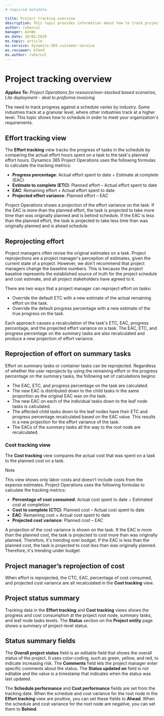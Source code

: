 ```yaml
---
# required metadata

title: Project tracking overview
description: This topic provides information about how to track project progress and cost consumption.
author: ruhercul
manager: AnnBe
ms.date: 10/01/2020
ms.topic: article
ms.service: dynamics-365-customer-service
ms.reviewer: kfend
ms.author: ruhercul
---
```


# Project tracking overview

_**Applies To:** Project Operations for resource/non-stocked based scenarios, Lite deployment - deal to proforma invoicing_

The need to track progress against a schedule varies by industry. Some industries track at a granular level, where other industries track at a higher level. This topic shows how to schedule in order to meet your organization's requirements.

## Effort tracking view

The **Effort tracking** view tracks the progress of tasks in the schedule by comparing the actual effort hours spent on a task to the task's planned effort hours. Dynamics 365 Project Operations uses the following formulas to calculate the tracking metrics:

- **Progress percentage**: Actual effort spent to date ÷ Estimate at complete (EAC) 
- **Estimate to complete (ETC)**: Planned effort – Actual effort spent to date 
- **EAC**: Remaining effort + Actual effort spent to date 
- **Projected effort variance**: Planned effort – EAC

Project Operations shows a projection of the effort variance on the task. If the EAC is more than the planned effort, the task is projected to take more time than was originally planned and is behind schedule. If the EAC is less than the planned effort, the task is projected to take less time than was originally planned and is ahead schedule.

## Reprojecting effort

Project managers often revise the original estimates on a task. Project reprojections are a project manager's perception of estimates, given the current state of a project. However, we don't recommend that project managers change the baseline numbers. This is because the project baseline represents the established source of truth for the project schedule and cost estimate, and all project stakeholders have agreed to it.

There are two ways that a project manager can reproject effort on tasks:

- Override the default ETC with a new estimate of the actual remaining effort on the task. 
- Override the default progress percentage with a new estimate of the true progress on the task.

Each approach causes a recalculation of the task's ETC, EAC, progress percentage, and the projected effort variance on a task. The EAC, ETC, and progress percentage on the summary tasks are also recalculated and produce a new projection of effort variance.

## Reprojection of effort on summary tasks

Effort on summary tasks or container tasks can be reprojected. Regardless of whether the user reprojects by using the remaining effort or the progress percentage on the summary tasks, the following set of calculations begins:

- The EAC, ETC, and progress percentage on the task are calculated.
- The new EAC is distributed down to the child tasks in the same proportion as the original EAC was on the task.
- The new EAC on each of the individual tasks down to the leaf node tasks is calculated. 
- The affected child tasks down to the leaf nodes have their ETC and progress percentage recalculated based on the EAC value. This results in a new projection for the effort variance of the task. 
- The EACs of the summary tasks all the way to the root node are recalculated.

### Cost tracking view 

The **Cost tracking** view compares the actual cost that was spent on a task to the planned cost on a task. 

> [!NOTE]
> This view shows only labor costs and doesn’t include costs from the expense estimates. 
Project Operations uses the following formulas to calculate the tracking metrics:

- **Percentage of cost consumed**: Actual cost spent to date ÷ Estimated cost at completion
- **Cost to complete (CTC)**: Planned cost – Actual cost spent to date
- **EAC**: Remaining cost + Actual cost spent to date
- **Projected cost variance**: Planned cost – EAC

A projection of the cost variance is shown on the task. If the EAC is more than the planned cost, the task is projected to cost more than was originally planned. Therefore, it's trending over budget. If the EAC is less than the planned cost, the task is projected to cost less than was originally planned. Therefore, it's trending under budget.

## Project manager’s reprojection of cost

When effort is reprojected, the CTC, EAC, percentage of cost consumed, and projected cost variance are all recalculated in the **Cost tracking** view.

## Project status summary

Tracking data in the **Effort tracking** and **Cost tracking** views shows the progress and cost consumption at the project root node, summary tasks, and leaf node tasks levels. The **Status** section on the **Project entity** page shows a summary of project-level status.

## Status summary fields

The **Overall project status** field is an editable field that shows the overall status of the project. It uses color-coding, such as green, yellow, and red, to indicate increasing risk. The **Comments** field lets the project manager enter specific comments about the status. The **Status updated on** field is not editable and the value is a timestamp that indicates when the status was last updated.

The **Schedule performance** and **Cost performance** fields are set from the tracking date. When the schedule and cost variance for the root node in the **Effort tracking** view are positive, you can set these fields to **Ahead**. When the schedule and cost variance for the root node are negative, you can set them to **Behind**.
